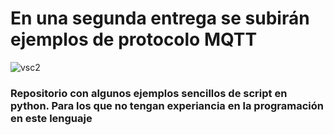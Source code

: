

# En una segunda entrega se subirán ejemplos de protocolo MQTT


![vsc2](https://github.com/GRIDSEat/pythonEjercicioEscuela/assets/54413411/99336cb7-95e1-4336-a8ba-98b11181f820)

### Repositorio con algunos ejemplos sencillos de script en python. Para los que no tengan experiancia en la programación en este lenguaje
